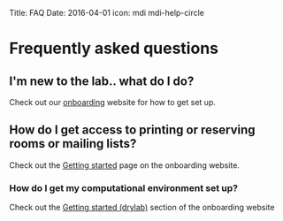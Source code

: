 Title: FAQ
Date: 2016-04-01
icon: mdi mdi-help-circle

# Frequently asked questions

## I'm new to the lab.. what do I do?

Check out our [onboarding](http://yeolab.github.io/onboarding/) website for how to get set up.

## How do I get access to printing or reserving rooms or mailing lists?

Check out the [Getting started](http://yeolab.github.io/onboarding/getting_started.html) page on the onboarding website.

### How do I get my computational environment set up?

Check out the [Getting started (drylab)](http://yeolab.github.io/TSCC%20Onboarding/) section of the onboarding website
